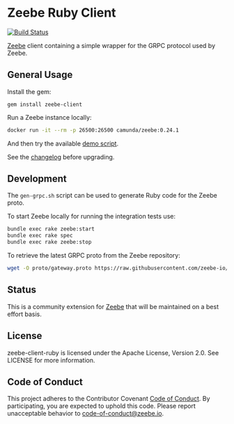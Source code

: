 # Zeebe Ruby Client

[![Build Status](https://travis-ci.org/zeebe-io/zeebe-client-ruby.svg?branch=master)](https://travis-ci.org/zeebe-io/zeebe-client-ruby/)

[Zeebe](https://zeebe.io) client containing a simple wrapper for the GRPC protocol used by Zeebe.

## General Usage

Install the gem:

    gem install zeebe-client

Run a Zeebe instance locally:

```sh
docker run -it --rm -p 26500:26500 camunda/zeebe:0.24.1
```

And then try the available [demo script](examples/demo.rb).

See the [changelog](CHANGELOG.md) before upgrading.

## Development

The `gen-grpc.sh` script can be used to generate Ruby code for the Zeebe proto.

To start Zeebe locally for running the integration tests use:

```sh
bundle exec rake zeebe:start
bundle exec rake spec
bundle exec rake zeebe:stop
```

To retrieve the latest GRPC proto from the Zeebe repository:

```sh
wget -O proto/gateway.proto https://raw.githubusercontent.com/zeebe-io/zeebe/develop/gateway-protocol/src/main/proto/gateway.proto
```

## Status

This is a community extension for [Zeebe](https://zeebe.io) that will be maintained on a best effort basis.

## License

zeebe-client-ruby is licensed under the Apache License, Version 2.0. See LICENSE for more information.

## Code of Conduct

This project adheres to the Contributor Covenant [Code of
Conduct](/CODE_OF_CONDUCT.md). By participating, you are expected to uphold
this code. Please report unacceptable behavior to code-of-conduct@zeebe.io.
